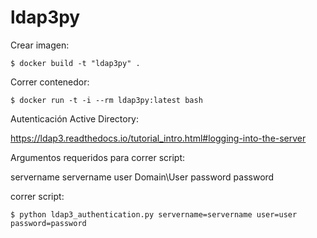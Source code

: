 # ldap3py

Crear imagen:

~~~
$ docker build -t "ldap3py" .
~~~

Correr contenedor:

~~~
$ docker run -t -i --rm ldap3py:latest bash
~~~

Autenticación Active Directory:

https://ldap3.readthedocs.io/tutorial_intro.html#logging-into-the-server

Argumentos requeridos para correr script:

servername        servername
user              Domain\\User
password          password

correr script:

~~~
$ python ldap3_authentication.py servername=servername user=user password=password
~~~

